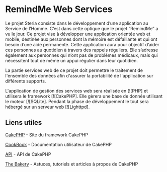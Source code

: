 RemindMe Web Services
=======




Le projet Steria consiste dans le développement d’une application au Service de l’Homme. C’est dans cette optique que le projet “RemindMe” a vu le jour. Ce projet vise à développer une application orientée web et mobile, destinée aux personnes dont la mémoire est défaillante et qui ont besoin d’une aide permanente. Cette application aura pour objectif d’aider ces personnes au quotidien à travers des rappels réguliers. Elle s’adresse également aux personnes qui n’ont pas de problèmes médicaux, mais qui nécessitent tout de même un appui régulier dans leur quotidien.

La partie services web de ce projet doit permettre le traitement de l'ensemble des données afin d'assurer la portabilité de l'application sur différents supports.

L'application de gestion des services web sera réalisée en [![PHP] et utilisera le framework [![CakePHP]. Elle gèrera une base de donnée utilisant le moteur [![SQLite]. Pendant la phase de développement le tout sera hébergé sur un serveur web [![Lighttpd].

Liens utiles
----------------

[CakePHP](http://www.cakephp.org) - Site du framework CakePHP

[CookBook](http://book.cakephp.org) - Documentation utilisateur de CakePHP

[API](http://api.cakephp.org) - API de CakePHP

[The Bakery](http://bakery.cakephp.org) - Astuces, tutoriels et articles à propos de CakePHP
